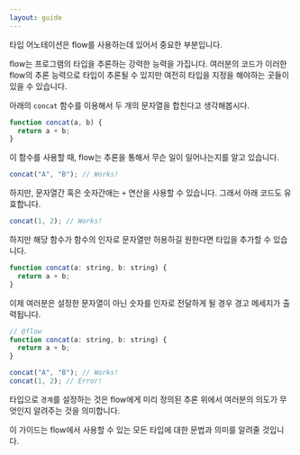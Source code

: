 ```yaml
---
layout: guide
---
```


타입 어노테이션은 flow를 사용하는데 있어서 중요한 부분입니다.

flow는 프로그램의 타입을 추론하는 강력한 능력을 가집니다. 여러분의 코드가 이러한 flow의 추론 능력으로 타입이 추론될 수 있지만 여전히 타입을 지정을 해야하는 곳들이 있을 수 있습니다.

아래의 `concat` 함수를 이용해서 두 개의 문자열을 합친다고 생각해봅시다.

```js
function concat(a, b) {
  return a + b;
}
```

이 함수를 사용할 때, flow는 추론을 통해서 무슨 일이 일어나는지를 알고 있습니다.

```js
concat("A", "B"); // Works!
```

하지만, 문자열간 혹은 숫자간애는 `+` 연산을 사용할 수 있습니다. 그래서 아래 코드도 유효합니다.

```js
concat(1, 2); // Works!
```

하지만 해당 함수가 함수의 인자로 문자열만 허용하길 원한다면 타입을 추가할 수 있습니다.

```js
function concat(a: string, b: string) {
  return a + b;
}
```

이제 여러분은 설정한 문자열이 아닌 숫자를 인자로 전달하게 될 경우 경고 메세지가 출력됩니다.

```js
// @flow
function concat(a: string, b: string) {
  return a + b;
}

concat("A", "B"); // Works!
concat(1, 2); // Error!
```

타입으로 `경계`를 설정하는 것은 flow에게 미리 정의된 추론 위에서 여러분의 의도가 무엇인지 알려주는 것을 의미합니다.

이 가이드는 flow에서 사용할 수 있는 모든 타입에 대한 문법과 의미를 알려줄 것입니다.

